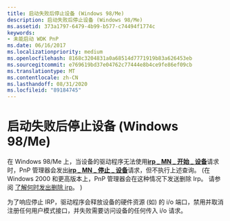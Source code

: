 ```yaml
---
title: 启动失败后停止设备 (Windows 98/Me)
description: 启动失败后停止设备 (Windows 98/Me)
ms.assetid: 373a1797-6479-4b99-b577-c74494f1774c
keywords:
- 未能启动 WDK PnP
ms.date: 06/16/2017
ms.localizationpriority: medium
ms.openlocfilehash: 8168c3204831a0a68514d7771919b83a626453eb
ms.sourcegitcommit: e769619bd37e04762c77444e8b4ce9fe86ef09cb
ms.translationtype: MT
ms.contentlocale: zh-CN
ms.lasthandoff: 08/31/2020
ms.locfileid: "89184745"
---
```

# <a name="stopping-a-device-after-a-failed-start-windows-98me"></a>启动失败后停止设备 (Windows 98/Me)





在 Windows 98/Me 上，当设备的驱动程序无法使用[**irp \_ MN \_ 开始 \_ 设备**](./irp-mn-start-device.md)请求时，PnP 管理器会发出[**irp \_ MN \_ 停止 \_ 设备**](./irp-mn-stop-device.md)请求，但不执行上述查询。  (在 Windows 2000 和更高版本上，PnP 管理器会在这种情况下发送删除 Irp。 请参阅 [了解何时发出删除 irp](understanding-when-remove-irps-are-issued.md)。 ) 

为了响应停止 IRP，驱动程序会释放设备的硬件资源 (如) 的 i/o 端口，禁用并取消注册任何用户模式接口，并失败需要访问设备的任何传入 i/o 请求。

 

